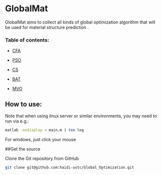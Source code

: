 # GlobalMat

GlobalMat aims to collect all kinds of global optimization algorithm that will be used for material 
structure prediction .

### Table of contents:

* [CFA](https://sites.google.com/site/cuttlefishalgortihm/)

* [PSO](https://en.wikipedia.org/wiki/Particle_swarm_optimization)

* [CS](http://dx.doi.org/10.1109/NABIC.2009.5393690)

* [BAT](http://dx.doi.org/10.1007/978-3-642-12538-6_6)

* [MVO](http://dx.doi.org/10.1007/s00521-015-1870-7)

## How to use: 

Note that when using linux server or similar environments, you may need to run via e.g.:

```bash
matlab -nodisplay < main.m | tee log 
```

For windows, just click your mouse

##Get the source

Clone the Git repository from GitHub

```bash
git clone git@github.com:haidi-ustc/Global_Optimization.git
```
